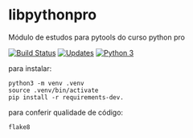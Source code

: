 # libpythonpro
Módulo de estudos para pytools do curso python pro

[![Build Status](https://travis-ci.org/serlus/libpythonpro.svg?branch=master)](https://travis-ci.org/serlus/libpythonpro)
[![Updates](https://pyup.io/repos/github/serlus/libpythonpro/shield.svg)](https://pyup.io/repos/github/serlus/libpythonpro/)
[![Python 3](https://pyup.io/repos/github/serlus/libpythonpro/python-3-shield.svg)](https://pyup.io/repos/github/serlus/libpythonpro/)

para instalar:

```console
python3 -m venv .venv
source .venv/bin/activate
pip install -r requirements-dev.

```
para conferir qualidade de código:

```console
flake8
```

